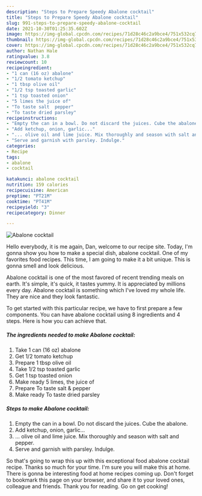 ```yaml
---
description: "Steps to Prepare Speedy Abalone cocktail"
title: "Steps to Prepare Speedy Abalone cocktail"
slug: 991-steps-to-prepare-speedy-abalone-cocktail
date: 2021-10-30T01:25:35.602Z
image: https://img-global.cpcdn.com/recipes/71d28c46c2a9bce4/751x532cq70/abalone-cocktail-recipe-main-photo.jpg
thumbnail: https://img-global.cpcdn.com/recipes/71d28c46c2a9bce4/751x532cq70/abalone-cocktail-recipe-main-photo.jpg
cover: https://img-global.cpcdn.com/recipes/71d28c46c2a9bce4/751x532cq70/abalone-cocktail-recipe-main-photo.jpg
author: Nathan Hale
ratingvalue: 3.8
reviewcount: 10
recipeingredient:
- "1 can (16 oz) abalone"
- "1/2 tomato ketchup"
- "1 tbsp olive oil"
- "1/2 tsp toasted garlic"
- "1 tsp toasted onion"
- "5 limes the juice of"
- "To taste salt  pepper"
- "To taste dried parsley"
recipeinstructions:
- "Empty the can in a bowl. Do not discard the juices. Cube the abalone."
- "Add ketchup, onion, garlic..."
- "... olive oil and lime juice. Mix thoroughly and season with salt and pepper."
- "Serve and garnish with parsley. Indulge."
categories:
- Recipe
tags:
- abalone
- cocktail

katakunci: abalone cocktail 
nutrition: 159 calories
recipecuisine: American
preptime: "PT21M"
cooktime: "PT41M"
recipeyield: "3"
recipecategory: Dinner

---
```



![Abalone cocktail](https://img-global.cpcdn.com/recipes/71d28c46c2a9bce4/751x532cq70/abalone-cocktail-recipe-main-photo.jpg)

Hello everybody, it is me again, Dan, welcome to our recipe site. Today, I'm gonna show you how to make a special dish, abalone cocktail. One of my favorites food recipes. This time, I am going to make it a bit unique. This is gonna smell and look delicious.



Abalone cocktail is one of the most favored of recent trending meals on earth. It's simple, it's quick, it tastes yummy. It is appreciated by millions every day. Abalone cocktail is something which I've loved my whole life. They are nice and they look fantastic.


To get started with this particular recipe, we have to first prepare a few components. You can have abalone cocktail using 8 ingredients and 4 steps. Here is how you can achieve that.

<!--inarticleads1-->

##### The ingredients needed to make Abalone cocktail:

1. Take 1 can (16 oz) abalone
1. Get 1/2 tomato ketchup
1. Prepare 1 tbsp olive oil
1. Take 1/2 tsp toasted garlic
1. Get 1 tsp toasted onion
1. Make ready 5 limes, the juice of
1. Prepare To taste salt &amp; pepper
1. Make ready To taste dried parsley




<!--inarticleads2-->

##### Steps to make Abalone cocktail:

1. Empty the can in a bowl. Do not discard the juices. Cube the abalone.
1. Add ketchup, onion, garlic...
1. ... olive oil and lime juice. Mix thoroughly and season with salt and pepper.
1. Serve and garnish with parsley. Indulge.




So that's going to wrap this up with this exceptional food abalone cocktail recipe. Thanks so much for your time. I'm sure you will make this at home. There is gonna be interesting food at home recipes coming up. Don't forget to bookmark this page on your browser, and share it to your loved ones, colleague and friends. Thank you for reading. Go on get cooking!
